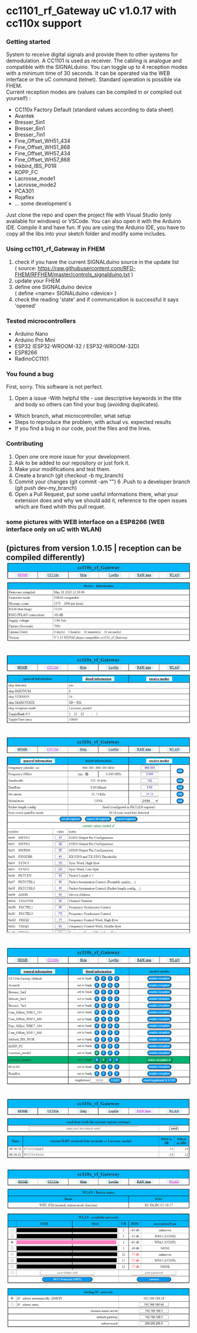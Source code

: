# cc1101_rf_Gateway uC v1.0.17 with cc110x support 

### Getting started


System to receive digital signals and provide them to other systems for demodulation. A CC1101 is used as receiver. The cabling is analogue and compatible with the SIGNALduino. You can toggle up to 4 reception modes with a minimum time of 30 seconds. It can be operated via the WEB interface or the uC command (telnet). Standard operation is possible via FHEM. <br>Current reception modes are (values can be compiled in or compiled out yourself) :
  - CC110x Factory Default (standard values according to data sheet)
  - Avantek
  - Bresser_5in1
  - Bresser_6in1
  - Bresser_7in1
  - Fine_Offset_WH51_434
  - Fine_Offset_WH51_868
  - Fine_Offset_WH57_434
  - Fine_Offset_WH57_868
  - Inkbird_IBS_P01R
  - KOPP_FC
  - Lacrosse_mode1
  - Lacrosse_mode2
  - PCA301
  - Rojaflex
  - ... some development´s


Just clone the repo and open the project file with Visual Studio (only available for windows) or VSCode.
You can also open it with the Arduino IDE. 
Compile it and have fun.
If you are using the Arduino IDE, you have to copy all the libs into your sketch folder and modify some includes.

### Using cc1101_rf_Gateway in FHEM

1. check if you have the current SIGNALduino source in the update list <br> ( source: https://raw.githubusercontent.com/RFD-FHEM/RFFHEM/master/controls_signalduino.txt )
2. update your FHEM
3. define one SIGNALduino device <br> ( define \<name\> SIGNALduino \<device\> )
4. check the reading 'state' and if communication is successful it says 'opened'

### Tested microcontrollers

* Arduino Nano
* Arduino Pro Mini
* ESP32 (ESP32-WROOM-32 / ESP32-WROOM-32D)
* ESP8266
* RadinoCC1101


### You found a bug

First, sorry. This software is not perfect.
1. Open a issue
-With helpful title - use descriptive keywords in the title and body so others can find your bug (avoiding duplicates).
- Which branch, what microcontroller, what setup
- Steps to reproduce the problem, with actual vs. expected results
- If you find a bug in our code, post the files and the lines. 

### Contributing

1. Open one ore more issue for your development.
2. Ask to be added to our repository or just fork it.
3. Make your modifications and test them.
4. Create a branch (git checkout -b my_branch)
5. Commit your changes (git commit -am "<some description>")
6 .Push to a developer branch (git push dev-<xyz >my_branch)
7. Open a Pull Request, put some useful informations there, what your extension does and why we should add it, reference to the open issues which are fixed whith this pull requet.

  
### some pictures with WEB interface on a ESP8266 (WEB interface only on uC with WLAN)
  (pictures from version 1.0.15 | reception can be compiled differently)
  ![HOME](./screenshots/picture1.png)
  -
  ![CC110x](./screenshots/picture2.png)
  -
  ![CC110x register](./screenshots/picture3.png)
  -
  ![CC110x reception](./screenshots/picture4.png)
  -
  ![RAW data](./screenshots/picture5.png)
  -
  ![WLAN](./screenshots/picture6.png)
